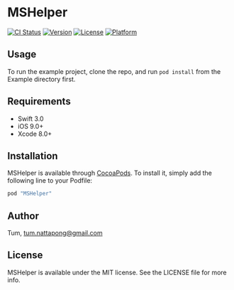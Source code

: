 # MSHelper

[![CI Status](http://img.shields.io/travis/Tum/MSHelper.svg?style=flat)](https://travis-ci.org/WazzeZ/MSHelper)
[![Version](https://img.shields.io/cocoapods/v/MSHelper.svg?style=flat)](http://cocoapods.org/pods/MSHelper)
[![License](https://img.shields.io/cocoapods/l/MSHelper.svg?style=flat)](http://cocoapods.org/pods/MSHelper)
[![Platform](https://img.shields.io/cocoapods/p/MSHelper.svg?style=flat)](http://cocoapods.org/pods/MSHelper)


## Usage

To run the example project, clone the repo, and run `pod install` from the Example directory first.

## Requirements
- Swift 3.0
- iOS 9.0+
- Xcode 8.0+

## Installation

MSHelper is available through [CocoaPods](http://cocoapods.org). To install
it, simply add the following line to your Podfile:

```ruby
pod "MSHelper"
```

## Author

Tum, tum.nattapong@gmail.com

## License

MSHelper is available under the MIT license. See the LICENSE file for more info.
